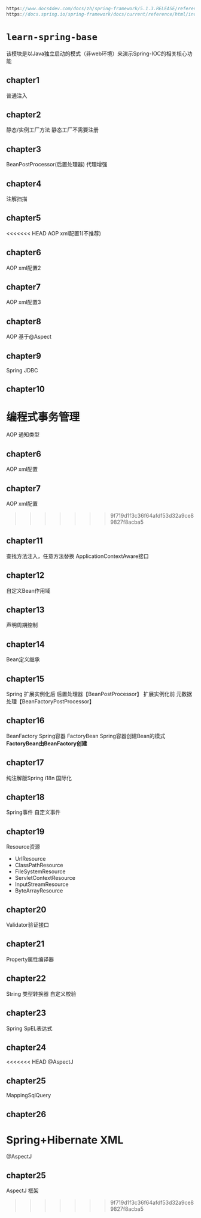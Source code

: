 ```cpp
https://www.docs4dev.com/docs/zh/spring-framework/5.1.3.RELEASE/reference/core.html#%E9%9B%86%E8%A3%85%E7%AE%B1%E5%BB%B6%E4%BC%B8%E7%82%B9`
https://docs.spring.io/spring-framework/docs/current/reference/html/index.html
```

# `learn-spring-base`
 该模块是以Java独立启动的模式（非web环境）来演示Spring-IOC的相关核心功能
## chapter1
  普通注入 
## chapter2
 静态/实例工厂方法
 静态工厂不需要注册
## chapter3
 BeanPostProcessor(后置处理器)
 代理增强
## chapter4
 注解扫描
## chapter5 
<<<<<<< HEAD
  AOP xml配置1(不推荐)
## chapter6
  AOP xml配置2
## chapter7
  AOP xml配置3
## chapter8
  AOP 基于@Aspect
## chapter9
 Spring JDBC
## chapter10
 编程式事务管理
=======
 AOP 通知类型
## chapter6 
  AOP xml配置
## chapter7
  AOP xml配置
>>>>>>> 9f719d1f3c36f64afdf53d32a9ce89827f8acba5
## chapter11 
 查找方法注入，任意方法替换
 ApplicationContextAware接口
## chapter12
 自定义Bean作用域
## chapter13
  声明周期控制
## chapter14
  Bean定义继承
## chapter15
  Spring 扩展实例化后 后置处理器【BeanPostProcessor】
        扩展实例化前  元数据处理【BeanFactoryPostProcessor】
## chapter16
  BeanFactory Spring容器
  FactoryBean Spring容器创建Bean的模式
  **FactoryBean由BeanFactory创建**
## chapter17
   纯注解版Spring
   i18n 国际化
## chapter18
   Spring事件
   自定义事件

## chapter19
  Resource资源
 - UrlResource
 - ClassPathResource
 - FileSystemResource
 - ServletContextResource 
 - InputStreamResource
 - ByteArrayResource
## chapter20
   Validator验证接口
## chapter21
   Property属性编译器
## chapter22
 String 类型转换器
 自定义校验
## chapter23
 Spring SpEL表达式
## chapter24
<<<<<<< HEAD
  @AspectJ
## chapter25
  MappingSqlQuery
## chapter26
   Spring+Hibernate XML
=======
  @AspectJ 
## chapter25
   AspectJ 框架

>>>>>>> 9f719d1f3c36f64afdf53d32a9ce89827f8acba5
